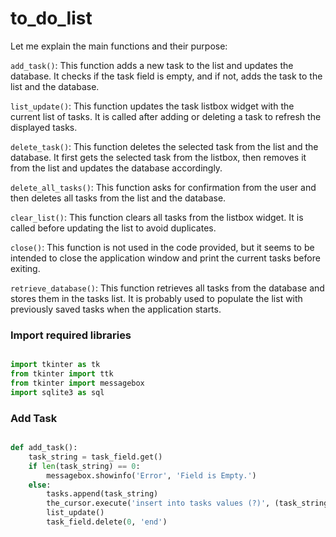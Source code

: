 # to_do_list

Let me explain the main functions and their purpose:

`add_task()`: This function adds a new task to the list and updates the database. It checks if the task field is empty, and if not, adds the task to the list and the database.

`list_update()`: This function updates the task listbox widget with the current list of tasks. It is called after adding or deleting a task to refresh the displayed tasks.

 `delete_task()`: This function deletes the selected task from the list and the database. It first gets the selected task from the listbox, then removes it from the list and updates the database accordingly.

`delete_all_tasks()`: This function asks for confirmation from the user and then deletes all tasks from the list and the database.

`clear_list()`: This function clears all tasks from the listbox widget. It is called before updating the list to avoid duplicates.

`close()`: This function is not used in the code provided, but it seems to be intended to close the application window and print the current tasks before exiting.

`retrieve_database()`: This function retrieves all tasks from the database and stores them in the tasks list. It is probably used to populate the list with previously saved tasks when the application starts.









### Import required libraries

```python

import tkinter as tk
from tkinter import ttk
from tkinter import messagebox
import sqlite3 as sql
```





### Add Task

```python

def add_task():
    task_string = task_field.get()
    if len(task_string) == 0:
        messagebox.showinfo('Error', 'Field is Empty.')
    else:
        tasks.append(task_string)
        the_cursor.execute('insert into tasks values (?)', (task_string,))
        list_update()
        task_field.delete(0, 'end')

```
